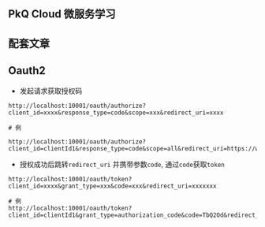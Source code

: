 ## PkQ Cloud 微服务学习

## 配套文章


## Oauth2

- 发起请求获取授权码

```shell
http://localhost:10001/oauth/authorize?client_id=xxxx&response_type=code&scope=xxx&redirect_uri=xxxx

# 例

http://localhost:10001/oauth/authorize?client_id=clientId1&response_type=code&scope=all&redirect_uri=https://www.baidu.com

```

- 授权成功后跳转```redirect_uri``` 并携带参数```code```, 通过```code```获取```token```

```
http://localhost:10001/oauth/token?client_id=xxxx&grant_type=xxx&code=xxx&redirect_uri=xxxxxxx

# 例
http://localhost:10001/oauth/token?client_id=clientId1&grant_type=authorization_code&code=TbQ2Od&redirect_uri=https://www.baidu.com
```





